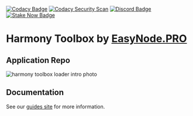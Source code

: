 [![Codacy Badge](https://app.codacy.com/project/badge/Grade/215c4479f0304b40a535f7e84ce75f55)](https://www.codacy.com/gh/easy-node-pro/harmony-toolbox/dashboard?utm_source=github.com&amp;utm_medium=referral&amp;utm_content=easy-node-pro/harmony-toolbox&amp;utm_campaign=Badge_Grade)
[![Codacy Security Scan](https://github.com/easy-node-pro/harmony-toolbox/actions/workflows/codacy.yml/badge.svg?branch=main)](https://github.com/easy-node-pro/harmony-toolbox/actions/workflows/codacy.yml)
[![Discord Badge](https://img.shields.io/badge/chat-discord-purple?logo=discord)](https://discord.gg/Rcz5T6D9CV)
[![Stake Now Badge](https://img.shields.io/badge/stake-harmony-brightgreen)](https://bit.ly/easynode)

# Harmony Toolbox by [EasyNode.PRO](http://EasyNode.PRO "EasyNode.PRO")

## Application Repo

![harmony toolbox loader intro photo](https://docs.easynode.pro/_next/image?url=%2F_next%2Fstatic%2Fmedia%2Ftwitter_card_800x418.e78cb26c.jpg&w=828&q=75)

## Documentation

See our [guides site](https://docs.easynode.pro/harmony/toolbox) for more information.
